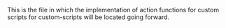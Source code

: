 This is the file in which the implementation of action functions for custom scripts for custom-scripts will be located going forward. 
